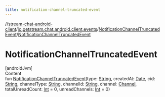```yaml
---
title: notification-channel-truncated-event
---
```

//[stream-chat-android-client](../../../index.md)/[io.getstream.chat.android.client.events](../index.md)/[NotificationChannelTruncatedEvent](index.md)/[NotificationChannelTruncatedEvent](NotificationChannelTruncatedEvent.md)



# NotificationChannelTruncatedEvent  
[androidJvm]  
Content  
fun [NotificationChannelTruncatedEvent](NotificationChannelTruncatedEvent.md)(type: [String](https://kotlinlang.org/api/latest/jvm/stdlib/kotlin/-string/index.html), createdAt: [Date](https://developer.android.com/reference/kotlin/java/util/Date.html), cid: [String](https://kotlinlang.org/api/latest/jvm/stdlib/kotlin/-string/index.html), channelType: [String](https://kotlinlang.org/api/latest/jvm/stdlib/kotlin/-string/index.html), channelId: [String](https://kotlinlang.org/api/latest/jvm/stdlib/kotlin/-string/index.html), channel: [Channel](../../io.getstream.chat.android.client.models/Channel/index.md), totalUnreadCount: [Int](https://kotlinlang.org/api/latest/jvm/stdlib/kotlin/-int/index.html) = 0, unreadChannels: [Int](https://kotlinlang.org/api/latest/jvm/stdlib/kotlin/-int/index.html) = 0)  



